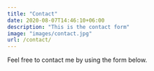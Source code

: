 ```yaml
---
title: "Contact"
date: 2020-08-07T14:46:10+06:00
description: "This is the contact form"
image: "images/contact.jpg"
url: /contact/
---
```


Feel free to contact me by using the form below.